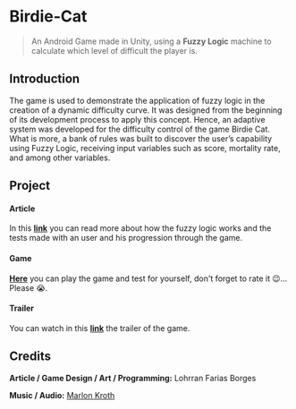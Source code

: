 # Birdie-Cat

> An Android Game made in Unity, using a **Fuzzy Logic** machine to calculate which level of difficult the player is.

## Introduction
The game is used to demonstrate the application of fuzzy logic in the creation of a dynamic difficulty curve. It was designed from the beginning of its development process to apply this concept. Hence, an adaptive system was developed for the difficulty control of the game Birdie Cat. What is more, a bank of rules was built to discover the user’s capability using Fuzzy Logic, receiving input variables such as score, mortality rate, and among other variables.

## Project

#### Article
In this **[link](https://drive.google.com/open?id=1l_y9IKRRhhthikGR-ec0Fi8hk4KaWG8C)** you can read more about how the fuzzy logic works and the tests made with an user and his progression through the game.

#### Game
**[Here](https://play.google.com/store/apps/details?id=com.LFB.CatGame&hl=pt_BR)** you can play the game and test for yourself, don't forget to rate it 😉... Please 😭.

#### Trailer
You can watch in this **[link](https://www.youtube.com/watch?v=JsedJq-zJGQ)** the trailer of the game.


## Credits

**Article / Game Design / Art / Programming:** Lohrran Farias Borges

**Music / Audio:** [Marlon Kroth](https://br.linkedin.com/in/marlon-kroth-32778b39) 

